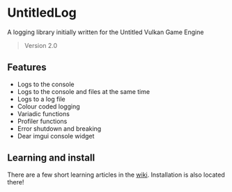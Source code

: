 # UntitledLog
A logging library initially written for the Untitled Vulkan Game Engine
> Version 2.0
## Features
- Logs to the console
- Logs to the console and files at the same time
- Logs to a log file
- Colour coded logging
- Variadic functions
- Profiler functions
- Error shutdown and breaking
- Dear imgui console widget
## Learning and install
There are a few short learning articles in the [wiki](https://github.com/MadLadSquad/UntitledLog/wiki). Installation is also located there!
